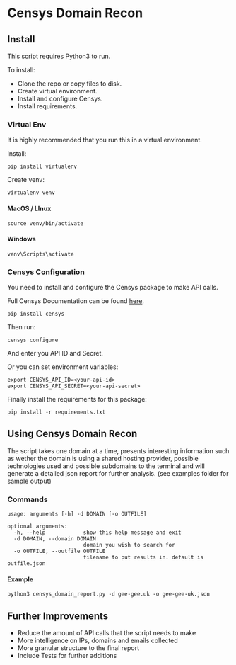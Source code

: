 # Censys Domain Recon

## Install
This script requires Python3 to run.

To install:
- Clone the repo or copy files to disk.
- Create virtual environment.
- Install and configure Censys.
- Install requirements.

### Virtual Env
It is highly recommended that you run this in a virtual environment.

Install:
```
pip install virtualenv
```
Create venv:
```
virtualenv venv
```
#### MacOS / LInux
```
source venv/bin/activate
```
#### Windows
```
venv\Scripts\activate
```

### Censys Configuration
You need to install and configure the Censys package to make API calls. 

Full Censys Documentation can be found [here](https://censys-python.readthedocs.io/en/stable/quick-start.html).

```
pip install censys
```
Then run:
```
censys configure
```
And enter you API ID and Secret.

Or you can set environment variables:
```
export CENSYS_API_ID=<your-api-id>
export CENSYS_API_SECRET=<your-api-secret>
```

Finally install the requirements for this package:

```
pip install -r requirements.txt
```

## Using Censys Domain Recon

The script takes one domain at a time, presents interesting information such as wether the domain is using a shared hosting provider, possible technologies used and possible subdomains to the terminal and will generate a detailed json report for further analysis. (see examples folder for sample output)

### Commands

```
usage: arguments [-h] -d DOMAIN [-o OUTFILE]

optional arguments:
  -h, --help            show this help message and exit
  -d DOMAIN, --domain DOMAIN
                        domain you wish to search for
  -o OUTFILE, --outfile OUTFILE
                        filename to put results in. default is outfile.json
```

#### Example

```
python3 censys_domain_report.py -d gee-gee.uk -o gee-gee-uk.json
```

## Further Improvements

- Reduce the amount of API calls that the script needs to make
- More intelligence on IPs, domains and emails collected
- More granular structure to the final report 
- Include Tests for further additions 

